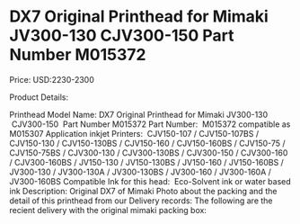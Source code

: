 # DX7 Original Printhead for Mimaki JV300-130   CJV300-150  Part Number M015372

Price: USD:2230-2300

Product Details:

Printhead Model Name: DX7 Original Printhead for Mimaki JV300-130   CJV300-150  Part Number M015372
Part Number:  M015372 compatible as M015307
Application inkjet Printers:  CJV150-107 / CJV150-107BS / CJV150-130 / CJV150-130BS / CJV150-160 / CJV150-160BS / CJV150-75 / CJV150-75BS / CJV300-130 / CJV300-130BS / CJV300-150 / CJV300-160 / CJV300-160BS / JV150-130 / JV150-130BS / JV150-160 / JV150-160BS / JV300-130 / JV300-130A / JV300-130BS / JV300-160 / JV300-160A / JV300-160BS
Compatible Ink for this head:  Eco-Solvent ink or water based ink
Description:
Original DX7 of Mimaki
Photo about the packing and the detail of this printhead from our Delivery records:
The following are the recient delivery with the original mimaki packing box: